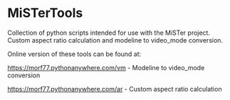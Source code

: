 # MiSTerTools
Collection of python scripts intended for use with the MiSTer project.  Custom aspect ratio calculation and modeline to video_mode conversion.

Online version of these tools can be found at:

https://morf77.pythonanywhere.com/vm - Modeline to video_mode conversion<br>

https://morf77.pythonanywhere.com/ar - Custom aspect ratio calculation
